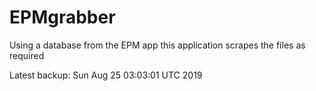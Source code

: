 # EPMgrabber
Using a database from the EPM app this application scrapes the files as required


Latest backup: Sun Aug 25 03:03:01 UTC 2019
